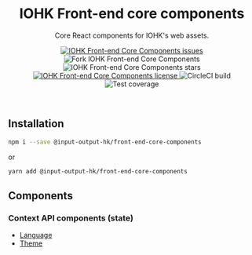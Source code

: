 <h1 align="center">
  IOHK Front-end core components
</h1>

<p align="center">
  Core React components for IOHK's web assets.
</p>

<p align="center">
  <a href="issues" title="IOHK Front-end Core Components issues">
    <img src="https://img.shields.io/github/issues/input-output-hk/front-end-core-components.svg" alt="IOHK Front-end Core Components issues" />
  </a>
  <img src="https://img.shields.io/github/forks/input-output-hk/front-end-core-components.svg" alt="Fork IOHK Front-end Core Components" />
  <img src="https://img.shields.io/github/stars/input-output-hk/front-end-core-components.svg" alt="IOHK Front-end Core Components stars" />
  <a href="LICENSE.md" title="IOHK Front-end Core Components license">
    <img src="https://img.shields.io/github/license/input-output-hk/front-end-core-components.svg" alt="IOHK Front-end Core Components license" />
  </a>
  <img src="https://img.shields.io/circleci/build/github/input-output-hk/front-end-core-components.svg" alt="CircleCI build">
  <img src="https://coveralls.io/repos/github/input-output-hk/front-end-core-components/badge.svg?branch=master" alt="Test coverage" />
</p>
<br />

## Installation

```bash
npm i --save @input-output-hk/front-end-core-components
```

or

```bash
yarn add @input-output-hk/front-end-core-components
```

## Components

### Context API components (state)

* [Language](docs/components/Language.md)
* [Theme](docs/components/Theme.md)
